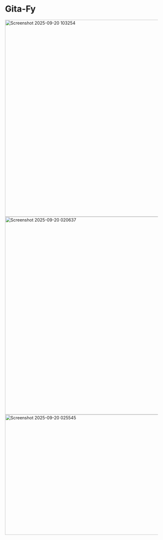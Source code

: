 # Gita-Fy
<img width="1356" height="650" alt="Screenshot 2025-09-20 103254" src="https://github.com/user-attachments/assets/023c1620-f083-4815-8cbf-4a91923775ab" />
<img width="1364" height="653" alt="Screenshot 2025-09-20 020637" src="https://github.com/user-attachments/assets/b2f309e4-1de0-4d2f-ad06-71623ed97dd1" />

<img width="853" height="397" alt="Screenshot 2025-09-20 025545" src="https://github.com/user-attachments/assets/8ea66689-aac8-43b0-85b6-c9921c0f2e81" />

